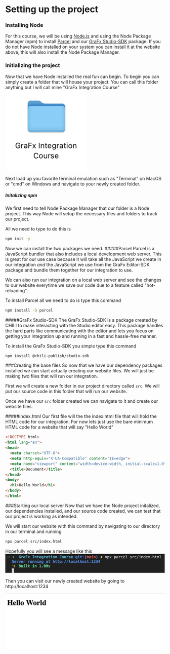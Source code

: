 # Setting up the project

### Installing Node
For this course, we will be using [Node.js](https://nodejs.org/) and using the Node Package Manager (npm) to install [Parcel](https://parceljs.org/getting-started/webapp/) and our [GraFx Studio-SDK](https://www.npmjs.com/package/@chili-publish/studio-sdk) package. If you do not have Node installed on your system you can install it at the website above, this will also install the Node Package Manager.

### Initializing the project

Now that we have Node installed the real fun can begin. To begin you can simply create a folder that will house your project. You can call this folder anything but I will call mine "GraFx Integration Course"
![A picture of a newly created folder](../assets/1-Setting-up-Project//folder.png)

Next load up you favorite terminal emulation such as "Terminal" on MacOS or "cmd" on Windows and navigate to your newly created folder.

##### Initalizing npm
We first need to tell Node Package Manager that our folder is a Node project. This way Node will setup the necessary files and folders to track our project.

All we need to type to do this is
```sh
npm init -y
```

Now we can install the two packages we need.
#####Parcel
Parcel is a JavaScript bundler that also includes a local development web server. This is great for our use case because it will take all the JavaScript we create in our integration _and_ the JavaScript we use from the GraFx Editor-SDK package and bundle them together for our integration to use.

We can also run our integration on a local web server and see the changes to our website everytime we save our code due to a feature called "hot-reloading".

To install Parcel all we need to do is type this command
```sh
npm install -D parcel
```

#####GraFx Studio-SDK
The GraFx Studio-SDK is a package created by CHILI to make interacting with the Studio editor easy. This package handles the hard parts like communicating with the editor and lets you focus on getting your integration up and running in a fast and hassle-free manner.

To install the GraFx Studio-SDK you simple type this command
```sh
npm install @chili-publish/studio-sdk
```

###Creating the base files
So now that we have our dependency packages installed we can start actually creating our website files. We will just be making two files that will run our integration.

First we will create a new folder in our project directory called `src`. We will put our source code in this folder that will run our website.

Once we have our `src` folder created we can navigate to it and create our website files.

#####index.html
Our first file will the the index.html file that will hold the HTML code for our integration. For now lets just use the bare minimum HTML code for a website that will say "Hello World"
```html
<!DOCTYPE html>
<html lang="en">
<head>
  <meta charset="UTF-8">
  <meta http-equiv="X-UA-Compatible" content="IE=edge">
  <meta name="viewport" content="width=device-width, initial-scale=1.0">
  <title>Document</title>
</head>
<body>
  <h1>Hello World</h1>
</body>
</html>
```

###Starting our local server
Now that we have the Node project initalized, our dependencies installed, and our source code created, we can test that our project is working as intended.

We will start our website with this command by navigating to our directory in our terminal and running
```sh
npx parcel src/index.html
```

Hopefully you will see a message like this
![A terminal window showing the web server has started](../assets/1-Setting-up-Project/server-started.png)

Then you can visit our newly created website by going to
http://localhost:1234

![The hello world page on our website](../assets/1-Setting-up-Project/hello-world.png)




